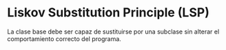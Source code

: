 # Liskov Substitution Principle (LSP)

La clase base debe ser capaz de sustituirse por una subclase sin alterar el comportamiento correcto del programa.

